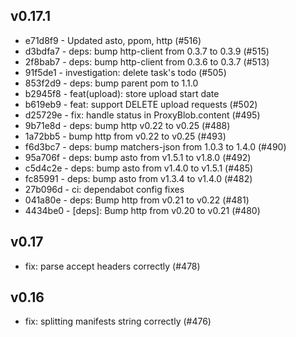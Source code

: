 
## v0.17.1

 - e71d8f9 - Updated asto, ppom, http (#516)
 - d3bdfa7 - deps: bump http-client from 0.3.7 to 0.3.9 (#515)
 - 2f8bab7 - deps: bump http-client from 0.3.6 to 0.3.7 (#513)
 - 91f5de1 - investigation: delete task's todo (#505)
 - 853f2d9 - deps: bump parent pom to 1.1.0
 - b2945f8 - feat(upload): store upload start date
 - b619eb9 - feat: support DELETE upload requests (#502)
 - d25729e - fix: handle status in ProxyBlob.content (#495)
 - 9b71e8d - deps: bump http v0.22 to v0.25 (#488)
 - 1a72bb5 - bump http from v0.22 to v0.25 (#493)
 - f6d3bc7 - deps: bump matchers-json from 1.0.3 to 1.4.0 (#490)
 - 95a706f - deps: bump asto from v1.5.1 to v1.8.0 (#492)
 - c5d4c2e - deps: bump asto from v1.4.0 to v1.5.1 (#485)
 - fc85991 - deps: bump asto from v1.3.4 to v1.4.0 (#482)
 - 27b096d - ci: dependabot config fixes
 - 041a80e - deps: Bump http from v0.21 to v0.22 (#481)
 - 4434be0 - [deps]: Bump http from v0.20 to v0.21 (#480)

## v0.17

 - fix: parse accept headers correctly (#478)

## v0.16

 - fix: splitting manifests string correctly (#476)
